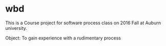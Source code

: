 # wbd
This is a Course project for software process class on 2016 Fall at Auburn university.

Object: To gain experience with a rudimentary process							
